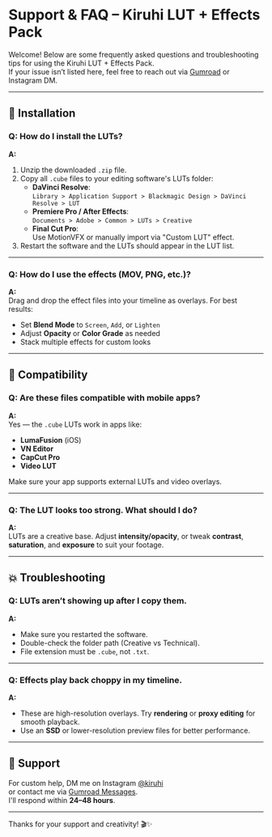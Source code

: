 # Support & FAQ – Kiruhi LUT + Effects Pack

Welcome! Below are some frequently asked questions and troubleshooting tips for using the Kiruhi LUT + Effects Pack.  
If your issue isn’t listed here, feel free to reach out via [Gumroad](https://gumroad.com/kiruhi) or Instagram DM.

---

## 🔧 Installation

### Q: How do I install the LUTs?
**A:**  
1. Unzip the downloaded `.zip` file.  
2. Copy all `.cube` files to your editing software's LUTs folder:  
   - **DaVinci Resolve**:  
     `Library > Application Support > Blackmagic Design > DaVinci Resolve > LUT`  
   - **Premiere Pro / After Effects**:  
     `Documents > Adobe > Common > LUTs > Creative`  
   - **Final Cut Pro**:  
     Use MotionVFX or manually import via "Custom LUT" effect.  
3. Restart the software and the LUTs should appear in the LUT list.

---

### Q: How do I use the effects (MOV, PNG, etc.)?
**A:**  
Drag and drop the effect files into your timeline as overlays. For best results:
- Set **Blend Mode** to `Screen`, `Add`, or `Lighten`
- Adjust **Opacity** or **Color Grade** as needed
- Stack multiple effects for custom looks

---

## 🧪 Compatibility

### Q: Are these files compatible with mobile apps?
**A:**  
Yes — the `.cube` LUTs work in apps like:
- **LumaFusion** (iOS)
- **VN Editor**
- **CapCut Pro**
- **Video LUT**

Make sure your app supports external LUTs and video overlays.

---

### Q: The LUT looks too strong. What should I do?
**A:**  
LUTs are a creative base. Adjust **intensity/opacity**, or tweak **contrast**, **saturation**, and **exposure** to suit your footage.

---

## 💥 Troubleshooting

### Q: LUTs aren’t showing up after I copy them.
**A:**  
- Make sure you restarted the software.
- Double-check the folder path (Creative vs Technical).
- File extension must be `.cube`, not `.txt`.

---

### Q: Effects play back choppy in my timeline.
**A:**  
- These are high-resolution overlays. Try **rendering** or **proxy editing** for smooth playback.
- Use an **SSD** or lower-resolution preview files for better performance.

---

## 💌 Support

For custom help, DM me on Instagram [@kiruhi](https://instagram.com/kiruhi)  
or contact me via [Gumroad Messages](https://gumroad.com/kiruhi).  
I'll respond within **24–48 hours**.

---

Thanks for your support and creativity! 🎬✨
